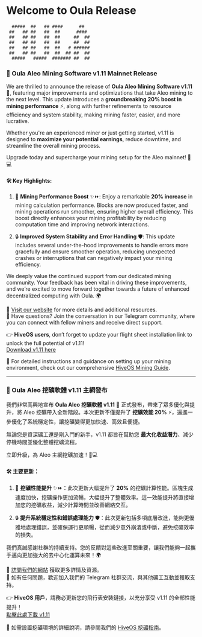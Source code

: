 # Welcome to Oula Release

```
  #####  ##   ## ####      ##    
 ##   ## ##   ##  ##      ####   
 ##   ## ##   ##  ##     ##  ##  
 ##   ## ##   ##  ##     ##  ##  
 ##   ## ##   ##  ##   # ######  
 ##   ## ##   ##  ##  ## ##  ##  
  #####   #####  ####### ##  ##
```

### 🚀 Oula Aleo Mining Software v1.11 Mainnet Release

We are thrilled to announce the release of **Oula Aleo Mining Software v1.11** 🎉, featuring major improvements and optimizations that take Aleo mining to the next level. This update introduces a **groundbreaking 20% boost in mining performance** ⚡, along with further refinements to resource efficiency and system stability, making mining faster, easier, and more lucrative.

Whether you're an experienced miner or just getting started, v1.11 is designed to **maximize your potential earnings**, reduce downtime, and streamline the overall mining process. 

Upgrade today and supercharge your mining setup for the Aleo mainnet! 💪💻

#### 🛠️ Key Highlights:
1. 🚀 **Mining Performance Boost** ✨⏩: Enjoy a remarkable **20% increase** in mining calculation performance. Blocks are now produced faster, and mining operations run smoother, ensuring higher overall efficiency. This boost directly enhances your mining profitability by reducing computation time and improving network interactions.

2. 🔒 **Improved System Stability and Error Handling** 🛡️: This update includes several under-the-hood improvements to handle errors more gracefully and ensure smoother operation, reducing unexpected crashes or interruptions that can negatively impact your mining efficiency.

We deeply value the continued support from our dedicated mining community. Your feedback has been vital in driving these improvements, and we’re excited to move forward together towards a future of enhanced decentralized computing with Oula. 🌍

🔗 [Visit our website](https://oula.network) for more details and additional resources.  
💬 Have questions? Join the conversation in our Telegram community, where you can connect with fellow miners and receive direct support.

👉 **HiveOS users**, don’t forget to update your flight sheet installation link to unlock the full potential of v1.11!  
[Download v1.11 here](https://oula-hiveos.oss-ap-southeast-1.aliyuncs.com/oulapool-v1.11.tar.gz)

📖 For detailed instructions and guidance on setting up your mining environment, check out our comprehensive [HiveOS Mining Guide](https://oula-faq.gitbook.io/zh/v/en/start-mining/publish-your-docs-1).

---

### 🚀 Oula Aleo 挖礦軟體 v1.11 主網發布

我們非常高興地宣布 **Oula Aleo 挖礦軟體 v1.11** 🎉 正式發布，帶來了眾多優化與提升，將 Aleo 挖礦帶入全新階段。本次更新不僅提升了 **挖礦效能 20%** ⚡，還進一步優化了系統穩定性，讓挖礦變得更加快速、高效且便捷。

無論您是資深礦工還是剛入門的新手，v1.11 都旨在幫助您 **最大化收益潛力**、減少停機時間並優化整體挖礦流程。

立即升級，為 Aleo 主網挖礦加速！💪💻

#### 🛠️ 主要更新：
1. 🚀 **挖礦性能提升** ✨⏩：此次更新大幅提升了 **20%** 的挖礦計算性能。區塊生成速度加快，挖礦操作更加流暢，大幅提升了整體效率。這一效能提升將直接增加您的挖礦收益，減少計算時間並改善網絡交互。

2. 🔒 **提升系統穩定性和錯誤處理能力** 🛡️：此次更新包括多項底層改進，能夠更優雅地處理錯誤，並確保運行更順暢，從而減少意外崩潰或中斷，避免挖礦效率的損失。

我們真誠感謝社群的持續支持。您的反饋對這些改進至關重要，讓我們能夠一起攜手邁向更加強大的去中心化運算未來！🌍

🔗 [訪問我們的網站](https://oula.network) 獲取更多詳情及資源。  
💬 如有任何問題，歡迎加入我們的 Telegram 社群交流，與其他礦工互動並獲取支持。

👉 **HiveOS 用戶**，請務必更新您的飛行表安裝鏈接，以充分享受 v1.11 的全部性能提升！  
[點擊此處下載 v1.11](https://oula-hiveos.oss-ap-southeast-1.aliyuncs.com/oulapool-v1.11.tar.gz)

📖 如需設置挖礦環境的詳細說明，請參閱我們的 [HiveOS 挖礦指南](https://oula-faq.gitbook.io/zh/v/en/start-mining/publish-your-docs-1)。

